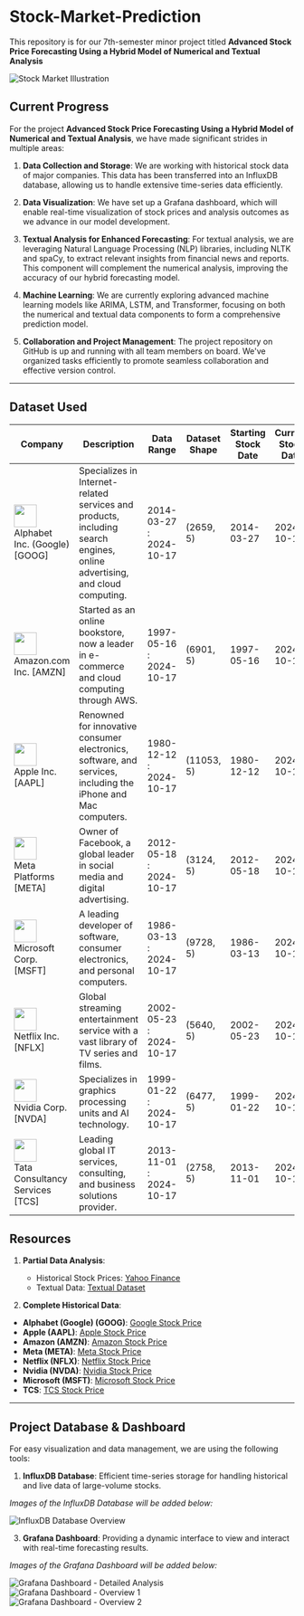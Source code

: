 # Stock-Market-Prediction

This repository is for our 7th-semester minor project titled **Advanced Stock Price Forecasting Using a Hybrid Model of Numerical and Textual Analysis**

![Stock Market Illustration](https://github.com/user-attachments/assets/f5751f74-43c5-4045-aa9f-bb7abd19c1aa)

## Current Progress

For the project **Advanced Stock Price Forecasting Using a Hybrid Model of Numerical and Textual Analysis**, we have made significant strides in multiple areas:

1. **Data Collection and Storage**: We are working with historical stock data of major companies. This data has been transferred into an InfluxDB database, allowing us to handle extensive time-series data efficiently.

2. **Data Visualization**: We have set up a Grafana dashboard, which will enable real-time visualization of stock prices and analysis outcomes as we advance in our model development.

3. **Textual Analysis for Enhanced Forecasting**: For textual analysis, we are leveraging Natural Language Processing (NLP) libraries, including NLTK and spaCy, to extract relevant insights from financial news and reports. This component will complement the numerical analysis, improving the accuracy of our hybrid forecasting model.

4. **Machine Learning**: We are currently exploring advanced machine learning models like ARIMA, LSTM, and Transformer, focusing on both the numerical and textual data components to form a comprehensive prediction model.

5. **Collaboration and Project Management**: The project repository on GitHub is up and running with all team members on board. We've organized tasks efficiently to promote seamless collaboration and effective version control.

---

## Dataset Used

| Company                           | Description                                                                                     | Data Range           | Dataset Shape | Starting Stock Date | Current Stock Date | Starting Stock Price | Current Stock Price |
|-----------------------------------|-------------------------------------------------------------------------------------------------|----------------------|---------------|---------------------|--------------------|----------------------|----------------------|
| <img src="https://www.freepnglogos.com/uploads/google-logo-png/google-logo-png-suite-everything-you-need-know-about-google-newest-0.png" height="40"> <br> Alphabet Inc. (Google) [GOOG] | Specializes in Internet-related services and products, including search engines, online advertising, and cloud computing. | 2014-03-27 : 2024-10-17 | (2659, 5) | 2014-03-27          | 2024-10-17         | $27.8542             | $164.51              |
| <img src="https://pngimg.com/uploads/amazon/amazon_PNG5.png" height="40"> <br> Amazon.com Inc. [AMZN]    | Started as an online bookstore, now a leader in e-commerce and cloud computing through AWS. | 1997-05-16 : 2024-10-17 | (6901, 5) | 1997-05-16          | 2024-10-17         | $0.0863              | $187.53              |
| <img src="https://th.bing.com/th/id/R.0ac491574e7ddb71dc2cab65a8bb501f?rik=5NzURUJ1L37UYg&riu=http%3a%2f%2fpurepng.com%2fpublic%2fuploads%2flarge%2fpurepng.com-apple-logologobrand-logoiconslogos-251519938788qhgdl.png&ehk=kQ%2bTI4imrP%2fg9UWIfehFMJOqAn1A3RQTROHV%2f1ORknk%3d&risl=&pid=ImgRaw&r=0" height="40"> <br> Apple Inc. [AAPL]   | Renowned for innovative consumer electronics, software, and services, including the iPhone and Mac computers. | 1980-12-12 : 2024-10-17 | (11053, 5) | 1980-12-12          | 2024-10-17         | $0.0992              | $232.15              |
| <img src="https://static.vecteezy.com/system/resources/previews/024/273/862/original/meta-logo-transparent-free-png.png" height="40"> <br> Meta Platforms [META] | Owner of Facebook, a global leader in social media and digital advertising. | 2012-05-18 : 2024-10-17 | (3124, 5) | 2012-05-18          | 2024-10-17         | $38.1174             | $576.93              |
| <img src="https://upload.wikimedia.org/wikipedia/commons/4/44/Microsoft_logo.svg" height="40"> <br> Microsoft Corp. [MSFT] | A leading developer of software, consumer electronics, and personal computers. | 1986-03-13 : 2024-10-17 | (9728, 5) | 1986-03-13          | 2024-10-17         | $0.0603              | $416.72              |
| <img src="https://upload.wikimedia.org/wikipedia/commons/0/08/Netflix_2015_logo.svg" height="40"> <br> Netflix Inc. [NFLX] | Global streaming entertainment service with a vast library of TV series and films. | 2002-05-23 : 2024-10-17 | (5640, 5) | 2002-05-23          | 2024-10-17         | $1.1964              | $687.65              |
| <img src="https://cdn4.iconfinder.com/data/icons/logos-and-brands/512/235_Nvidia_logo-512.png" height="40"> <br> Nvidia Corp. [NVDA] | Specializes in graphics processing units and AI technology. | 1999-01-22 : 2024-10-17 | (6477, 5) | 1999-01-22          | 2024-10-17         | $0.0377              | $136.93              |
| <img src="https://companieslogo.com/img/orig/TCS.NS-7401f1bd.png?t=1631949260" height="40"> <br> Tata Consultancy Services [TCS] | Leading global IT services, consulting, and business solutions provider. | 2013-11-01 : 2024-10-17 | (2758, 5) | 2013-11-01          | 2024-10-17         | $543.0               | $11.8                |

## Resources
1. **Partial Data Analysis**:
   - Historical Stock Prices: [Yahoo Finance](https://finance.yahoo.com/)
   - Textual Data: [Textual Dataset](https://bit.ly/36fFPI6)

2. **Complete Historical Data**:
  - **Alphabet (Google) (GOOG)**: [Google Stock Price](https://www.macrotrends.net/stocks/charts/GOOG/google/stock-price-history)
   - **Apple (AAPL)**: [Apple Stock Price](https://www.macrotrends.net/stocks/charts/AAPL/apple/stock-price-history)
   - **Amazon (AMZN)**: [Amazon Stock Price](https://www.macrotrends.net/stocks/charts/TCS/container-store/stock-price-history)
   - **Meta (META)**: [Meta Stock Price](https://www.macrotrends.net/stocks/charts/META/meta-platforms/stock-price-history)
   - **Netflix (NFLX)**: [Netflix Stock Price](https://www.macrotrends.net/stocks/charts/NFLX/netflix/stock-price-history)
   - **Nvidia (NVDA)**: [Nvidia Stock Price](https://www.macrotrends.net/stocks/charts/NVDA/nvidia/stock-price-history)
   - **Microsoft (MSFT)**: [Microsoft Stock Price](https://www.macrotrends.net/stocks/charts/MSFT/microsoft/stock-price-history)
   - **TCS**: [TCS Stock Price](https://www.macrotrends.net/stocks/charts/TCS/container-store/stock-price-history)

---

## Project Database & Dashboard

For easy visualization and data management, we are using the following tools:

1. **InfluxDB Database**: Efficient time-series storage for handling historical and live data of large-volume stocks.

*Images of the InfluxDB Database will be added below:*

 ![InfluxDB Database Overview](https://github.com/user-attachments/assets/48cf5842-3637-4842-9081-95491ad8770f)
   
3. **Grafana Dashboard**: Providing a dynamic interface to view and interact with real-time forecasting results.

*Images of the Grafana Dashboard will be added below:*

![Grafana Dashboard - Detailed Analysis](https://github.com/user-attachments/assets/6de571a7-d831-439d-aac3-5bbc3751b960)
   <br>
   ![Grafana Dashboard - Overview 1](https://github.com/user-attachments/assets/c1b8d258-cb11-40de-8fce-aa9ca09bb133)
   <br>
![Grafana Dashboard - Overview 2](https://github.com/user-attachments/assets/46502871-1e0d-4314-908e-d123d1e3db8d)
